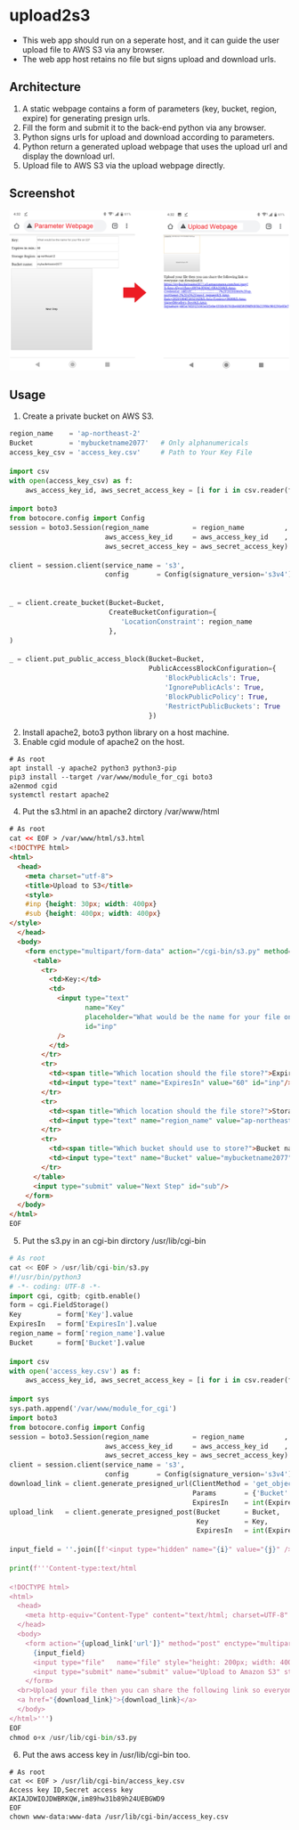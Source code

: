 # upload2s3 
* This web app should run on a seperate host, and it can guide the user upload file to AWS S3 via any browser.
* The web app host retains no file but signs upload and download urls. 
## Architecture
1. A static webpage contains a form of parameters (key, bucket, region, expire) for generating presign urls.
2. Fill the form and submit it to the back-end python via any browser.
3. Python signs urls for upload and download according to parameters.
4. Python return a generated upload webpage that uses the upload url and display the download url.
5. Upload file to AWS S3 via the upload webpage directly.
## Screenshot
![alt text](https://github.com/xg590/upload2s3/raw/main/screenshot.png "s3") 
## Usage
1. Create a private bucket on AWS S3. 
```python
region_name    = 'ap-northeast-2'
Bucket         = 'mybucketname2077'   # Only alphanumericals
access_key_csv = 'access_key.csv'     # Path to Your Key File

import csv
with open(access_key_csv) as f:
    aws_access_key_id, aws_secret_access_key = [i for i in csv.reader(f)][1]

import boto3
from botocore.config import Config
session = boto3.Session(region_name           = region_name          ,
                        aws_access_key_id     = aws_access_key_id    ,
                        aws_secret_access_key = aws_secret_access_key)

client = session.client(service_name = 's3',
                        config       = Config(signature_version='s3v4'))


_ = client.create_bucket(Bucket=Bucket,
                         CreateBucketConfiguration={
                            'LocationConstraint': region_name
                         },
)

_ = client.put_public_access_block(Bucket=Bucket,
                                   PublicAccessBlockConfiguration={
                                       'BlockPublicAcls': True,
                                       'IgnorePublicAcls': True,
                                       'BlockPublicPolicy': True,
                                       'RestrictPublicBuckets': True
                                   })
```
2. Install apache2, boto3 python library on a host machine.
3. Enable cgid module of apache2 on the host. 
```shell
# As root
apt install -y apache2 python3 python3-pip
pip3 install --target /var/www/module_for_cgi boto3
a2enmod cgid
systemctl restart apache2
```
4. Put the s3.html in an apache2 dirctory /var/www/html 
```html
# As root
cat << EOF > /var/www/html/s3.html
<!DOCTYPE html>
<html>
  <head>
    <meta charset="utf-8">
    <title>Upload to S3</title>
    <style>
    #inp {height: 30px; width: 400px}
    #sub {height: 400px; width: 400px}
</style>
  </head>
  <body>
    <form enctype="multipart/form-data" action="/cgi-bin/s3.py" method="post">
      <table>
        <tr>
          <td>Key:</td>
          <td>
            <input type="text"
                   name="Key"
                   placeholder="What would be the name for your file on S3?"
                   id="inp"
            />
          </td>
        </tr>
        <tr>
          <td><span title="Which location should the file store?">Expires in min.:</span></td>
          <td><input type="text" name="ExpiresIn" value="60" id="inp"/></td>
        </tr>
        <tr>
          <td><span title="Which location should the file store?">Storage Region:</span></td>
          <td><input type="text" name="region_name" value="ap-northeast-2" id="inp"/></td>
        </tr>
        <tr>
          <td><span title="Which bucket should use to store?">Bucket name:</span></td>
          <td><input type="text" name="Bucket" value="mybucketname2077" id="inp"/></td>
        </tr>
      </table>
      <input type="submit" value="Next Step" id="sub"/>
    </form>
  </body>
</html>
EOF
```
5. Put the s3.py in an cgi-bin dirctory /usr/lib/cgi-bin 
```python
# As root
cat << EOF > /usr/lib/cgi-bin/s3.py
#!/usr/bin/python3
# -*- coding: UTF-8 -*-
import cgi, cgitb; cgitb.enable()
form = cgi.FieldStorage()
Key         = form['Key'].value
ExpiresIn   = form['ExpiresIn'].value
region_name = form['region_name'].value
Bucket      = form['Bucket'].value

import csv
with open('access_key.csv') as f:
    aws_access_key_id, aws_secret_access_key = [i for i in csv.reader(f)][1]

import sys
sys.path.append('/var/www/module_for_cgi')
import boto3
from botocore.config import Config
session = boto3.Session(region_name           = region_name          ,
                        aws_access_key_id     = aws_access_key_id    ,
                        aws_secret_access_key = aws_secret_access_key)
client = session.client(service_name = 's3',
                        config       = Config(signature_version='s3v4'))
download_link = client.generate_presigned_url(ClientMethod = 'get_object',
                                              Params       = {'Bucket': Bucket, 'Key': Key},
                                              ExpiresIn    = int(ExpiresIn) * 60)
upload_link   = client.generate_presigned_post(Bucket      = Bucket,
                                               Key         = Key,
                                               ExpiresIn   = int(ExpiresIn) * 60)

input_field = ''.join([f'<input type="hidden" name="{i}" value="{j}" />' for i, j in upload_link['fields'].items()])
 
print(f'''Content-type:text/html

<!DOCTYPE html>
<html>
  <head>
    <meta http-equiv="Content-Type" content="text/html; charset=UTF-8" />
  </head>
  <body>
    <form action="{upload_link['url']}" method="post" enctype="multipart/form-data">
      {input_field}
      <input type="file"   name="file" style="height: 200px; width: 400px"/> <br />
      <input type="submit" name="submit" value="Upload to Amazon S3" style="height: 200px; width: 400px"/>
    </form>
  <br>Upload your file then you can share the following link so everyone can download it.<br>
  <a href="{download_link}">{download_link}</a>
  </body>
</html>''')
EOF
chmod o+x /usr/lib/cgi-bin/s3.py
```
6. Put the aws access key in /usr/lib/cgi-bin too.   
```shell
# As root
cat << EOF > /usr/lib/cgi-bin/access_key.csv
Access key ID,Secret access key
AKIAJDWIOJDWBRKQW,im89hw31b89h24UEBGWD9
EOF
chown www-data:www-data /usr/lib/cgi-bin/access_key.csv
```
